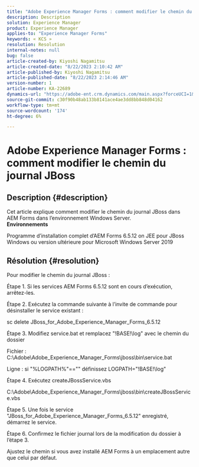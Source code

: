 ```yaml
---
title: "Adobe Experience Manager Forms : comment modifier le chemin du journal JBoss"
description: Description
solution: Experience Manager
product: Experience Manager
applies-to: "Experience Manager Forms"
keywords: « KCS »
resolution: Resolution
internal-notes: null
bug: false
article-created-by: Kiyoshi Nagamitsu
article-created-date: "8/22/2023 2:10:42 AM"
article-published-by: Kiyoshi Nagamitsu
article-published-date: "8/22/2023 2:14:46 AM"
version-number: 1
article-number: KA-22689
dynamics-url: "https://adobe-ent.crm.dynamics.com/main.aspx?forceUCI=1&pagetype=entityrecord&etn=knowledgearticle&id=c9470918-9140-ee11-bdf3-6045bd006239"
source-git-commit: c30f90b48ab133b8141ace4ae3dd8bb848d04162
workflow-type: tm+mt
source-wordcount: '174'
ht-degree: 6%

---
```


# Adobe Experience Manager Forms : comment modifier le chemin du journal JBoss

## Description {#description}

Cet article explique comment modifier le chemin du journal JBoss dans AEM Forms dans l’environnement Windows Server.<br>
<b>Environnements</b>

Programme d’installation complet d’AEM Forms 6.5.12 on JEE pour JBoss Windows ou version ultérieure pour Microsoft Windows Server 2019


## Résolution {#resolution}


Pour modifier le chemin du journal JBoss :

Étape 1. Si les services AEM Forms 6.5.12 sont en cours d’exécution, arrêtez-les.

Étape 2. Exécutez la commande suivante à l’invite de commande pour désinstaller le service existant :

sc delete JBoss_for_Adobe_Experience_Manager_Forms_6.5.12

Étape 3. Modifiez service.bat et remplacez &quot;!BASE!\log&quot; avec le chemin du dossier

Fichier : C:\Adobe\Adobe_Experience_Manager_Forms\jboss\bin\service.bat

Ligne : si &quot;%LOGPATH%&quot;==&quot;&quot; définissez LOGPATH=&quot;!BASE!\log&quot;

Étape 4. Exécutez createJBossService.vbs

C:\Adobe\Adobe_Experience_Manager_Forms\jboss\bin\createJBossService.vbs

Étape 5. Une fois le service &quot;JBoss_for_Adobe_Experience_Manager_Forms_6.5.12&quot; enregistré, démarrez le service.

Étape 6. Confirmez le fichier journal lors de la modification du dossier à l’étape 3.

Ajustez le chemin si vous avez installé AEM Forms à un emplacement autre que celui par défaut.
